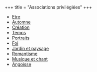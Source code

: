 +++
title = "Associations privilégiées"
+++
- [Etre](/categories/etre)
- [Automne](/categories/automne)
- [Création](/categories/création)
- [Temps](/categories/temps)
- [Portraits](/categories/portraits)
- [Foi](/categories/foi)
- [Jardin et paysage](/categories/jardin-et-paysage)
- [Romantisme](/categories/romantisme)
- [Musique et chant](/categories/musique-et-chant)
- [Angoisse](/categories/angoisse)
